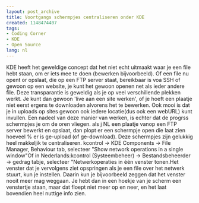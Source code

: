 ```yaml
---
layout: post_archive
title: Voortgangs schermpjes centraliseren onder KDE
created: 1148474407
tags:
- Coding Corner
- KDE
- Open Source
lang: nl
---
```

KDE heeft het geweldige concept dat het niet echt uitmaakt waar je een file hebt staan, om er iets mee te doen (bewerken bijvoorbeeld). Of een file nu opent or opslaat, die op een FTP server staat, bereikbaar is voa SSH of gewoon op een website, je kunt het gewoon openen net als ieder andere file. Deze transparantie is geweldig als je op veel verschillende plekken werkt. Je kunt dan gewoon 'live aan een site werken', of je hoeft een plaatje niet eerst ergens te downloaden alvorens het te bewerken. Ook mooi is dat je in uploads op sites gewoon ook iedere locatie(dus ook een webURL) kunt invullen. Een nadeel van deze manier van werken, is echter dat de progrss schermpjes je om de oren vliegen. als j NL een plaatje vanop een FTP server bewerkt en opslaat, dan plopt er een schermpje open die laat zien hoeveel % er is ge-upload (of ge-download). Deze schermpjes zijn gelukkig heel makkeljik te centraliseren. kcontrol -> KDE Components -> File Manager,  Behaviour tab, selecteer "Show network operations in a single window"Of in Nederlands:kcontrol (Systeembeheer) -> Bestandsbeheerder -> gedrag tabje, selecteer "Netwerkoperaties in één venster tonen.Het venster dat je vervolgens ziet opspringen als je een file over het netwerk stuurt, kun je instellen. Daarin kun je bijvoorbeeld zeggen dat het venster nooit meer mag weggaan. Je hebt dan in een hoekje van je scherm een venstertje staan, maar dat floept niet meer op en neer, en het laat bovendien heel nuttige info zien. 
